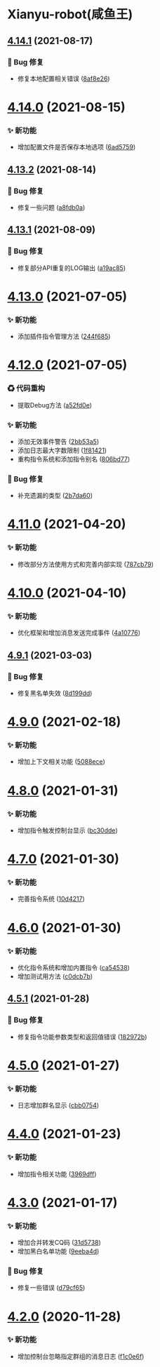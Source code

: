 # Xianyu-robot(咸鱼王)

## [4.14.1](https://github.com/blacktunes/xianyu-robot/compare/v4.14.0...v4.14.1) (2021-08-17)


### 🐛 Bug 修复

* 修复本地配置相关错误 ([8af8e26](https://github.com/blacktunes/xianyu-robot/commit/8af8e26))

# [4.14.0](https://github.com/blacktunes/xianyu-robot/compare/v4.13.2...v4.14.0) (2021-08-15)


### ✨ 新功能

* 增加配置文件是否保存本地选项 ([6ad5759](https://github.com/blacktunes/xianyu-robot/commit/6ad5759))

## [4.13.2](https://github.com/blacktunes/xianyu-robot/compare/v4.13.1...v4.13.2) (2021-08-14)


### 🐛 Bug 修复

* 修复一些问题 ([a8fdb0a](https://github.com/blacktunes/xianyu-robot/commit/a8fdb0a))

## [4.13.1](https://github.com/blacktunes/xianyu-robot/compare/v4.13.0...v4.13.1) (2021-08-09)


### 🐛 Bug 修复

* 修复部分API重复的LOG输出 ([a19ac85](https://github.com/blacktunes/xianyu-robot/commit/a19ac85))

# [4.13.0](https://github.com/blacktunes/xianyu-robot/compare/v4.12.0...v4.13.0) (2021-07-05)


### ✨ 新功能

* 添加插件指令管理方法 ([244f685](https://github.com/blacktunes/xianyu-robot/commit/244f685))

# [4.12.0](https://github.com/blacktunes/xianyu-robot/compare/v4.11.0...v4.12.0) (2021-07-05)


### ♻ 代码重构

* 提取Debug方法 ([a52fd0e](https://github.com/blacktunes/xianyu-robot/commit/a52fd0e))


### ✨ 新功能

* 添加无效事件警告 ([2bb53a5](https://github.com/blacktunes/xianyu-robot/commit/2bb53a5))
* 添加日志最大字数限制 ([1f81421](https://github.com/blacktunes/xianyu-robot/commit/1f81421))
* 重构指令系统和添加指令别名 ([806bd77](https://github.com/blacktunes/xianyu-robot/commit/806bd77))


### 🐛 Bug 修复

* 补充遗漏的类型 ([2b7da60](https://github.com/blacktunes/xianyu-robot/commit/2b7da60))

# [4.11.0](https://github.com/blacktunes/xianyu-robot/compare/v4.10.0...v4.11.0) (2021-04-20)


### ✨ 新功能

* 修改部分方法使用方式和完善内部实现 ([787cb79](https://github.com/blacktunes/xianyu-robot/commit/787cb79))

# [4.10.0](https://github.com/blacktunes/xianyu-robot/compare/v4.9.1...v4.10.0) (2021-04-10)


### ✨ 新功能

* 优化框架和增加消息发送完成事件 ([4a10776](https://github.com/blacktunes/xianyu-robot/commit/4a10776))

## [4.9.1](https://github.com/blacktunes/xianyu-robot/compare/v4.9.0...v4.9.1) (2021-03-03)


### 🐛 Bug 修复

* 修复黑名单失效 ([8d199dd](https://github.com/blacktunes/xianyu-robot/commit/8d199dd))

# [4.9.0](https://github.com/blacktunes/xianyu-robot/compare/v4.8.0...v4.9.0) (2021-02-18)


### ✨ 新功能

* 增加上下文相关功能 ([5088ece](https://github.com/blacktunes/xianyu-robot/commit/5088ece))

# [4.8.0](https://github.com/blacktunes/xianyu-robot/compare/v4.7.0...v4.8.0) (2021-01-31)


### ✨ 新功能

* 增加指令触发控制台显示 ([bc30dde](https://github.com/blacktunes/xianyu-robot/commit/bc30dde))

# [4.7.0](https://github.com/blacktunes/xianyu-robot/compare/v4.6.0...v4.7.0) (2021-01-30)


### ✨ 新功能

* 完善指令系统 ([10d4217](https://github.com/blacktunes/xianyu-robot/commit/10d4217))

# [4.6.0](https://github.com/blacktunes/xianyu-robot/compare/v4.5.1...v4.6.0) (2021-01-30)


### ✨ 新功能

* 优化指令系统和增加内置指令 ([ca54538](https://github.com/blacktunes/xianyu-robot/commit/ca54538))
* 增加测试用方法 ([c0dcb7b](https://github.com/blacktunes/xianyu-robot/commit/c0dcb7b))

## [4.5.1](https://github.com/blacktunes/xianyu-robot/compare/v4.5.0...v4.5.1) (2021-01-28)


### 🐛 Bug 修复

* 修复指令功能参数类型和返回值错误 ([182972b](https://github.com/blacktunes/xianyu-robot/commit/182972b))

# [4.5.0](https://github.com/blacktunes/xianyu-robot/compare/v4.4.0...v4.5.0) (2021-01-27)


### ✨ 新功能

* 日志增加群名显示 ([cbb0754](https://github.com/blacktunes/xianyu-robot/commit/cbb0754))

# [4.4.0](https://github.com/blacktunes/xianyu-robot/compare/v4.3.0...v4.4.0) (2021-01-23)


### ✨ 新功能

* 增加指令相关功能 ([3969dff](https://github.com/blacktunes/xianyu-robot/commit/3969dff))

# [4.3.0](https://github.com/blacktunes/xianyu-robot/compare/v4.2.0...v4.3.0) (2021-01-17)


### ✨ 新功能

* 增加合并转发CQ码 ([31d5738](https://github.com/blacktunes/xianyu-robot/commit/31d5738))
* 增加黑白名单功能 ([9eeba4d](https://github.com/blacktunes/xianyu-robot/commit/9eeba4d))


### 🐛 Bug 修复

* 修复一些错误 ([d79cf65](https://github.com/blacktunes/xianyu-robot/commit/d79cf65))

# [4.2.0](https://github.com/blacktunes/xianyu-robot/compare/v4.1.0...v4.2.0) (2020-11-28)


### ✨ 新功能

* 增加控制台忽略指定群组的消息日志 ([f1c0e6f](https://github.com/blacktunes/xianyu-robot/commit/f1c0e6f))
